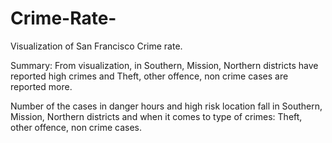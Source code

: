 # Crime-Rate-
Visualization of San Francisco Crime rate.

Summary:
From visualization, in Southern, Mission, Northern districts have reported high crimes and Theft, other offence, non crime cases are reported more.

Number of the cases in danger hours and high risk location fall in Southern, Mission, Northern districts and when it comes to type of crimes: Theft, other offence, non crime cases.
